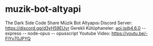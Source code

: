 # muzik-bot-altyapi
The Dark Side Code Share Müzik Bot Altyapısı 
Discord Server: https://discord.gg/d3yH59EUvr
Gerekli Kütüphaneler: aoi.js@4.6.0 -- express -- node-opus -- opusscript
Youtube Video: https://youtu.be/-FlYv70JPYQ

